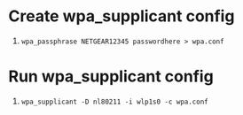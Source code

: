 # Create wpa_supplicant config

1. `wpa_passphrase NETGEAR12345 passwordhere > wpa.conf`

# Run wpa_supplicant config

1. `wpa_supplicant -D nl80211 -i wlp1s0 -c wpa.conf`
